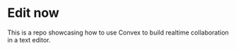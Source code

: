 # Edit now

This is a repo showcasing how to use Convex to build realtime collaboration in a text editor.
